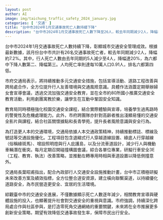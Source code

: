 ```yaml
---
layout: post
author: AI
image: img/taichung_traffic_safety_2024_january.jpg
categories: [ '交通' ]
title: "台中市2024年1月交通事故死亡人數持續下降"
description: "台中市2024年1月交通事故死亡人數下降至26人，較去年同期減少2人，降幅約7.2%。市府持續推動多元交通安全措施，強化教育與硬體設施，提升行人友善環境與交通安全意識，並透過跨局處合作與社區參與，積極打造更安全宜居的生活環境。"
---
```

台中市2024年1月交通事故死亡人數持續下降，彰顯城市交通安全管理成效。根據最新數據，該月份台中市共計有26名交通事故死亡者，較去年同期減少2人，降幅約7.2%。其中，行人死亡人數由去年同期的5人減少至4人，降幅達20%，為六都中下降人數第二、降幅第三。人均死亡率則達每10萬人口0.91人，排名六都第四低。

市府交通局表示，將持續推動多元交通安全措施，包括宣導活動、道路工程改善與跨局處合作，全方位提升行人友善環境與交通風險意識。具體作法涵蓋定期舉辦婦女會宣導會議，透過交流加強交通安全教育，並在全市約80所國小推廣交通安全教育活動，利用劇團寓教於樂，讓學生在互動中鞏固安全知識。

教育局同時積極強化校園交通安全課程，結合實際體驗與宣導，培養學生過馬路時的警覺性及危機處理能力。此外，市府跨團隊亦針對高齡者推出淺顯易懂的交通安全影片與課程，結合社區關懷據點和長青學苑，提升長者風險意識與安全行為。

為打造更人本的交通環境，交通局依據人本交通政策精神，持續推動標誌、標線及號誌等交通設施優化。工程項目包含退縮式行人穿越道線設置、綠底人行穿越線（俗稱綠斑馬）、增設照明燈與行人庇護島，以及分流車道設計，減少行人與機動車輛潛在衝突。每月定期召開碰撞構圖會議，綜合各單位專業，研擬行車安全3E（工程、教育、執法）改善策略，並推動左轉專用時相與車道設置以降低側撞意外。

交通局長葉昭甫指出，配合內政部行人交通安全設施推動計畫，台中市正積極研擬未來改善方案及績效指標，全方位整合道安資源，建立橫向聯繫渠道，以持續優化道路安全，為市民營造更安全、宜居的生活環境。

綜觀臺中市的交通安全進展，不僅數據顯示死亡人數逐年減少，相關教育宣導與硬體設施的投入，也顯著提升社會對交通安全的重視與意識。市府強調，持續深化跨局處合作與社區參與，是打造零死角交通網絡的重要關鍵，未來將在全市推展更多創新安全策略，期望有效降低交通事故發生率，保障市民出行安全。